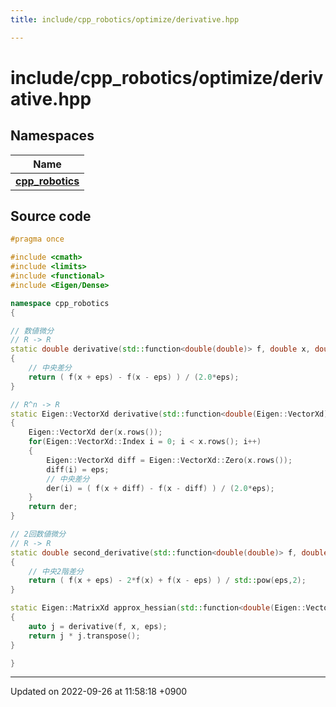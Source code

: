```yaml
---
title: include/cpp_robotics/optimize/derivative.hpp

---
```


# include/cpp_robotics/optimize/derivative.hpp



## Namespaces

| Name           |
| -------------- |
| **[cpp_robotics](/cpp_robotics/doxybook/Namespaces/namespacecpp__robotics/)**  |




## Source code

```cpp
#pragma once

#include <cmath>
#include <limits>
#include <functional>
#include <Eigen/Dense>

namespace cpp_robotics
{

// 数値微分
// R -> R
static double derivative(std::function<double(double)> f, double x, double eps = std::pow(std::numeric_limits<double>::epsilon(), 0.5))
{
    // 中央差分
    return ( f(x + eps) - f(x - eps) ) / (2.0*eps);
}

// R^n -> R
static Eigen::VectorXd derivative(std::function<double(Eigen::VectorXd)> f, Eigen::VectorXd x, double eps = std::pow(std::numeric_limits<double>::epsilon(), 0.5))
{
    Eigen::VectorXd der(x.rows());
    for(Eigen::VectorXd::Index i = 0; i < x.rows(); i++)
    {
        Eigen::VectorXd diff = Eigen::VectorXd::Zero(x.rows());
        diff(i) = eps;
        // 中央差分
        der(i) = ( f(x + diff) - f(x - diff) ) / (2.0*eps);
    }
    return der;
}

// 2回数値微分
// R -> R
static double second_derivative(std::function<double(double)> f, double x, double eps = std::pow(std::numeric_limits<double>::epsilon(), 0.5))
{
    // 中央2階差分
    return ( f(x + eps) - 2*f(x) + f(x - eps) ) / std::pow(eps,2);
}

static Eigen::MatrixXd approx_hessian(std::function<double(Eigen::VectorXd)> f, Eigen::VectorXd x, double eps = std::pow(std::numeric_limits<double>::epsilon(), 0.5))
{
    auto j = derivative(f, x, eps);
    return j * j.transpose();
}

}
```


-------------------------------

Updated on 2022-09-26 at 11:58:18 +0900
